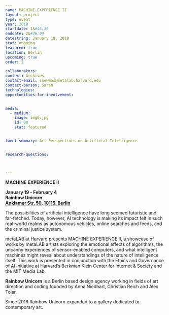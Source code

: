 ```yaml
---
name: MACHINE EXPERIENCE II
layout: project
type: event
year: 2018
startdate: 1&#46;19
enddate: 2&#46;04
datestring: January 19, 2018
stat: ongoing
featured: true
location: Berlin
upcoming: true
order: 2

collaborators:
context: Archives
contact-email: snewman@metalab.harvard.edu
contact-person: Sarah
technologies: 
opportunities-for-involvement:


media:
  - medium:
    image: img0.jpg
    id: 00
    stat: featured


tweet-summary: Art Perspectives on Artificial Intelligence


research-questions:



---
```


**MACHINE EXPERIENCE II**

**January 19 - February 4**<br />
**Rainbow Unicorn**<br />
**[Anklamer Str. 50, 10115. Berlin](https://maps.google.com/?q=Anklamer+Str.+5010115+Berlin&entry=gmail&source=g)**



The possibilities of artificial intelligence have long seemed futuristic and far-fetched. Today, however, AI technology is making its impact felt in such real-world realms as autonomous vehicles, online searches and feeds, and the criminal justice system.

metaLAB at Harvard presents MACHINE EXPERIENCE II, a showcase of works by metaLAB artists exploring the emotional effects of algorithms, the uncanny experiences of sensor-enabled computers, and what intelligent machines might reveal about understandings of the nature of intelligence itself. This work is presented in conjunction with the Ethics and Governance of AI Initiative at Harvard’s Berkman Klein Center for Internet & Society and the MIT Media Lab.



**Rainbow Unicorn** is a Berlin based design agency working in fields of art direction and coding founded by Anna Niedhart, Christian Reich and Alex Tolar.

Since 2016 Rainbow Unicorn expanded to a gallery dedicated to contemporary art.

